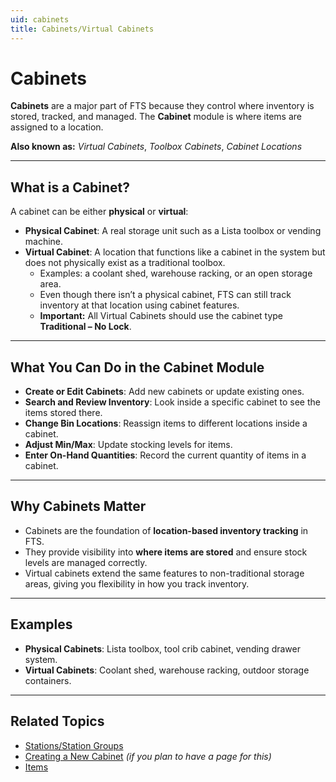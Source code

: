 ```yaml
---
uid: cabinets
title: Cabinets/Virtual Cabinets
---
```


# Cabinets

**Cabinets** are a major part of FTS because they control where inventory is stored, tracked, and managed. The **Cabinet** module is where items are assigned to a location. 

**Also known as:** *Virtual Cabinets*, *Toolbox Cabinets*, *Cabinet Locations*

---

## What is a Cabinet?

A cabinet can be either **physical** or **virtual**:  

- **Physical Cabinet**: A real storage unit such as a Lista toolbox or vending machine.  
- **Virtual Cabinet**: A location that functions like a cabinet in the system but does not physically exist as a traditional toolbox.  
  - Examples: a coolant shed, warehouse racking, or an open storage area.  
  - Even though there isn’t a physical cabinet, FTS can still track inventory at that location using cabinet features.  
  - **Important:** All Virtual Cabinets should use the cabinet type **Traditional – No Lock**.


---

## What You Can Do in the Cabinet Module

- **Create or Edit Cabinets**: Add new cabinets or update existing ones.  
- **Search and Review Inventory**: Look inside a specific cabinet to see the items stored there.  
- **Change Bin Locations**: Reassign items to different locations inside a cabinet.  
- **Adjust Min/Max**: Update stocking levels for items.  
- **Enter On-Hand Quantities**: Record the current quantity of items in a cabinet.  

---

## Why Cabinets Matter

- Cabinets are the foundation of **location-based inventory tracking** in FTS.  
- They provide visibility into **where items are stored** and ensure stock levels are managed correctly.  
- Virtual cabinets extend the same features to non-traditional storage areas, giving you flexibility in how you track inventory.

---

## Examples

- **Physical Cabinets**: Lista toolbox, tool crib cabinet, vending drawer system.  
- **Virtual Cabinets**: Coolant shed, warehouse racking, outdoor storage containers.  

---

## Related Topics
- [Stations/Station Groups](xref:stations)
- [Creating a New Cabinet](xref:cabinets.add) *(if you plan to have a page for this)*  
- [Items](xref:items)
